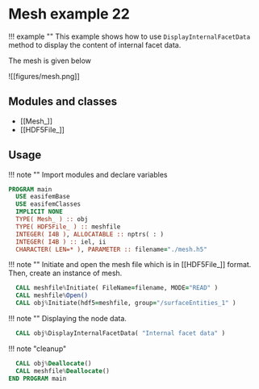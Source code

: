 # Mesh example 22

!!! example ""
    This example shows how to use `DisplayInternalFacetData` method to display the content of internal facet data.

The mesh is given below

![[figures/mesh.png]]

## Modules and classes

- [[Mesh_]]
- [[HDF5File_]]

## Usage

!!! note ""
    Import modules and declare variables

``` fortran
PROGRAM main
  USE easifemBase
  USE easifemClasses
  IMPLICIT NONE
  TYPE( Mesh_ ) :: obj
  TYPE( HDF5File_ ) :: meshfile
  INTEGER( I4B ), ALLOCATABLE :: nptrs( : )
  INTEGER( I4B ) :: iel, ii
  CHARACTER( LEN=* ), PARAMETER :: filename="./mesh.h5"
```

!!! note ""
    Initiate and open the mesh file which is in [[HDF5File_]] format. Then, create an instance of mesh.

```fortran
  CALL meshfile%Initiate( FileName=filename, MODE="READ" )
  CALL meshfile%Open()
  CALL obj%Initiate(hdf5=meshfile, group="/surfaceEntities_1" )
```

!!! note ""
    Displaying the node data.

```fortran
  CALL obj%DisplayInternalFacetData( "Internal facet data" )
```

!!! note "cleanup"

```fortran
  CALL obj%Deallocate()
  CALL meshfile%Deallocate()
END PROGRAM main
```
